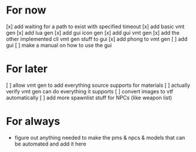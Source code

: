 # For now
[x] add waiting for a path to exist with specified timeout
[x] add basic vmt gen
[x] add lua gen
[x] add gui icon gen
[x] add gui vmt gen
[x] add the other implemented cli vmt gen stuff to gui
[x] add phong to vmt gen
[ ] add gui
[ ] make a manual on how to use the gui

# For later
[ ] allow vmt gen to add everything source supports for materials
[ ] actually verify vmt gen can do everything it supports
[ ] convert images to vtf automatically
[ ] add more spawnlist stuff for NPCs (like weapon list)

# For always
- figure out anything needed to make the pms & npcs & models that can be automated and add it here